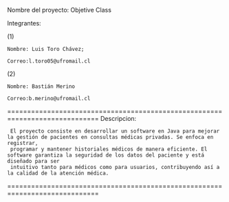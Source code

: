 Nombre del proyecto: Objetive Class

Integrantes:

(1)     

    Nombre: Luis Toro Chávez; 

    Correo:l.toro05@ufromail.cl


(2) 

    Nombre: Bastián Merino

    Correo:b.merino@ufromail.cl

=============================================================================
Descripcion:
     
     El proyecto consiste en desarrollar un software en Java para mejorar la gestión de pacientes en consultas médicas privadas. Se enfoca en registrar,
     programar y mantener historiales médicos de manera eficiente. El software garantiza la seguridad de los datos del paciente y está diseñado para ser 
     intuitivo tanto para médicos como para usuarios, contribuyendo así a la calidad de la atención médica.

=============================================================================
